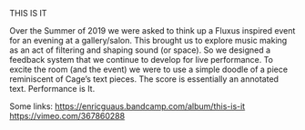 THIS IS IT

Over the Summer of 2019 we were asked to think up a Fluxus inspired event for an evening at a gallery/salon. This brought us to explore music making as an act of filtering and shaping sound (or space). So we designed a feedback system that we continue to develop for live performance. To excite the room (and the event) we were to use a simple doodle of a piece reminiscent of Cage’s text pieces. The score is essentially an annotated text. Performance is It.

Some links:
https://enricguaus.bandcamp.com/album/this-is-it
https://vimeo.com/367860288
